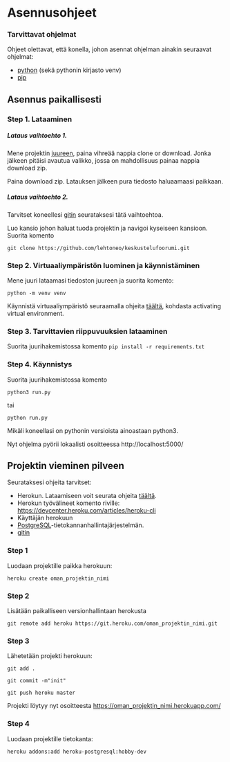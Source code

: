 # Asennusohjeet

### Tarvittavat ohjelmat

Ohjeet olettavat, että konella, johon asennat ohjelman ainakin seuraavat ohjelmat: 


- [python](https://www.python.org/download) (sekä pythonin kirjasto venv)
- [pip](https://packaging.python.org/key_projects/#pip)


## Asennus paikallisesti

### Step 1. Lataaminen

##### Lataus vaihtoehto 1.

Mene projektin [juureen](https://github.com/lehtoneo/keskustelufoorumi), paina vihreää nappia clone or download. Jonka jälkeen pitäisi avautua valikko, jossa on mahdollisuus painaa nappia download zip.


Paina download zip. Latauksen jälkeen pura tiedosto haluaamaasi paikkaan.

##### Lataus vaihtoehto 2.

Tarvitset koneellesi [gitin](https://git-scm.com/downloads/) seurataksesi tätä vaihtoehtoa.

Luo kansio johon haluat tuoda projektin ja navigoi kyseiseen kansioon. Suorita komento 

```git clone https://github.com/lehtoneo/keskustelufoorumi.git```

### Step 2. Virtuaaliympäristön luominen ja käynnistäminen

Mene juuri lataamasi tiedoston juureen ja suorita komento:

```python -m venv venv```

Käynnistä virtuaaliympäristö seuraamalla ohjeita [täältä](https://packaging.python.org/guides/installing-using-pip-and-virtual-environments/), kohdasta activating virtual environment. 


### Step 3. Tarvittavien riippuvuuksien lataaminen

Suorita juurihakemistossa komento 
```pip install -r requirements.txt```

### Step 4. Käynnistys

Suorita juurihakemistossa komento


```python3 run.py```

tai

```python run.py```

Mikäli koneellasi on pythonin versioista ainoastaan python3. 

Nyt ohjelma pyörii lokaalisti osoitteessa http://localhost:5000/ 

## Projektin vieminen pilveen 

Seurataksesi ohjeita tarvitset:
- Herokun. Lataamiseen voit seurata ohjeita [täältä](https://devcenter.heroku.com/articles/heroku-cli). 
- Herokun työvälineet komento riville: https://devcenter.heroku.com/articles/heroku-cli
- Käyttäjän herokuun
- [PostgreSQL](https://www.postgresql.org/)-tietokannanhallintajärjestelmän. 
- [gitin](https://git-scm.com/downloads/)

### Step 1

Luodaan projektille paikka herokuun:

```heroku create oman_projektin_nimi``` 

### Step 2

Lisätään paikalliseen versionhallintaan herokusta

```git remote add heroku https://git.heroku.com/oman_projektin_nimi.git```

### Step 3 

Lähetetään projekti herokuun:

```git add .```

```git commit -m"init"```

```git push heroku master```

Projekti löytyy nyt osoitteesta  https://oman_projektin_nimi.herokuapp.com/

### Step 4

Luodaan projektille tietokanta:

```heroku addons:add heroku-postgresql:hobby-dev```

